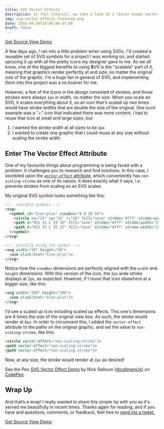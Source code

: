 ```yaml
---
title: SVG Vector Effects
description: In this tutorial, we take a look at a lesser known vector effect SVG attribute that helps us scale SVGs without scaling their strokes.
img: svg-vector-effects-featured.png
date: 2016-06-30T10:00:00-07:00
draft: false
---
```


<div class="ButtonGroup ButtonGroup--gutter-md ButtonGroup--align-center">
  <a href="https://codepen.io/callmenick/pen/jryOjN" class="Button Button--display-inlineBlock Button--appearance-secondary Button--size-sm">
    Get Source
  </a>
  <a href="https://codepen.io/callmenick/full/jryOjN" class="Button Button--display-inlineBlock Button--appearance-secondary Button--size-sm">
    View Demo
  </a>
</div>

A few days ago, I ran into a little problem when using SVGs. I'd created a reusable set of SVG symbols for a project I was working on, and started sprucing it up with all the pretty icons my designer gave to me. As we all know, one of the biggest benefits to using **S**VG is the "scalable" part of it, meaning that graphics render perfectly at and size, no matter the original size of the graphic. I'm a huge fan in general of SVG, and implementing them into this project was a no brainer for me.

However, a few of the icons in the design consisted of strokes, and those strokes were always `1px` in width, no matter the size. When you scale an SVG, it scales everything about it, so an icon that's scaled up two times would have stroke widths that are double the size of the original. One such example was a "+" icon that indicated there was more content. I had to reuse that icon at small and large sizes, but:

1. I wanted the stroke width at all sizes to be `2px`
1. I wanted to create one graphic that I could reuse at any size without scaling the stroke width

## Enter The Vector Effect Attribute

One of my favourite things about programming is being faced with a problem. It challenges you to research and find solutions. In this case, I stumbled upon the [`vector-effect` attribute](https://web.archive.org/web/20170727101027/https://www.w3.org/TR/SVGTiny12/painting.html#VectorEffectProperty), which conveniently has `non-scaling-stroke` as one of its values. It does exactly what it says, i.e. prevents strokes from scaling as an SVG scales.

My original SVG symbol looks something like this:

```html
<!-- reusable symbols -->
<svg>
  <symbol id="Icon-plus" viewBox="0 0 50 50">
    <circle cx="25" cy="25" r="20" fill="none" stroke="#fff" stroke-width="2"/>
    <path d="M25 15 L 25 35" fill="none" stroke="#fff" stroke-width="2" stroke-linecap="round"/>
    <path d="M15 25 L 35 25" fill="none" stroke="#fff" stroke-width="2" stroke-linecap="round"/>
  </symbol>
</svg>

<!-- actually using the symbol -->
<svg width="50" height="50">
  <use xlink:href="Icon-plus"/>
</svg>
```

Notice how the `viewBox` dimensions are perfectly aligned with the `width` and `height` dimensions. With this version of the icon, the `2px` wide stroke displays at `2px`, as expected. However, if I reuse that icon elsewhere at a bigger size, like this:

```html
<svg width="200" height="200">
  <use xlink:href="Icon-plus"/>
</svg>
```

I'd see a scaled up icon including scaled up effects. This one's dimensions are 4 times the size of the original view box. As such, the stroke would render at `8px`. In order to circumvent this, I added the `vector-effect` attribute to the paths on the original graphic, and set the value to `non-scaling-stroke`, like this:

```html
<circle vector-effect="non-scaling-stroke"/>
<path vector-effect="non-scaling-stroke"/>
<path vector-effect="non-scaling-stroke"/>
```

Now, at any size, the stroke would render at `2px` as desired!

<p data-height="400" data-theme-id="light" data-slug-hash="jryOjN" data-default-tab="result" data-user="callmenick" data-embed-version="2" data-pen-title="SVG Vector Effect Demo" data-preview="true" class="codepen">See the Pen <a href="https://codepen.io/callmenick/pen/jryOjN/">SVG Vector Effect Demo</a> by Nick Salloum (<a href="https://codepen.io/callmenick">@callmenick</a>) on <a href="https://codepen.io">CodePen</a>.</p>
<script async src="https://static.codepen.io/assets/embed/ei.js"></script>

## Wrap Up

And that’s a wrap! I really wanted to share this simple tip with you as it's served me beautifully in recent times. Thanks again for reading, and if you have and questions, comments, or feedback, feel free to <a href="http://twitter.com/home?status=@nicksalloum_ I got a question for you!" target="_blank">send me a tweet.</a>

<div class="ButtonGroup ButtonGroup--gutter-md ButtonGroup--align-center">
  <a href="https://codepen.io/callmenick/pen/jryOjN" class="Button Button--display-inlineBlock Button--appearance-secondary Button--size-sm">
    Get Source
  </a>
  <a href="https://codepen.io/callmenick/full/jryOjN" class="Button Button--display-inlineBlock Button--appearance-secondary Button--size-sm">
    View Demo
  </a>
</div>

